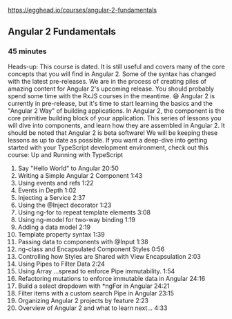 https://egghead.io/courses/angular-2-fundamentals
## Angular 2 Fundamentals
### 45 minutes

Heads-up: This course is dated. It is still useful and covers many of the core concepts that you will find in Angular 2. Some of the syntax has changed with the latest pre-releases. We are in the process of creating piles of amazing content for Angular 2's upcoming release. You should probably spend some time with the RxJS courses in the meantime. 😄 Angular 2 is currently in pre-release, but it's time to start learning the basics and the "Angular 2 Way" of building applications. In Angular 2, the component is the core primitive building block of your application. This series of lessons you will dive into components, and learn how they are assembled in Angular 2. It should be noted that Angular 2 is beta software! We will be keeping these lessons as up to date as possible. If you want a deep-dive into getting started with your TypeScript development environment, check out this course: Up and Running with TypeScript   

1. Say "Hello World" to Angular 20:50
2. Writing a Simple Angular 2 Component 1:43
3. Using events and refs 1:22
4. Events in Depth 1:02
5. Injecting a Service 2:37
6. Using the @Inject decorator 1:23
7. Using ng-for to repeat template elements 3:08
8. Using ng-model for two-way binding 1:19
9. Adding a data model 2:19
10. Template property syntax 1:39
11. Passing data to components with @Input 1:38
12. ng-class and Encapsulated Component Styles 0:56
13. Controlling how Styles are Shared with View Encapsulation 2:03
14. Using Pipes to Filter Data 2:24
15. Using Array ...spread to enforce Pipe immutability. 1:54
16. Refactoring mutations to enforce immutable data in Angular 24:16
17. Build a select dropdown with *ngFor in Angular 24:21
18. Filter items with a custom search Pipe in Angular 23:15
19. Organizing Angular 2 projects by feature 2:23
20. Overview of Angular 2 and what to learn next... 4:33
